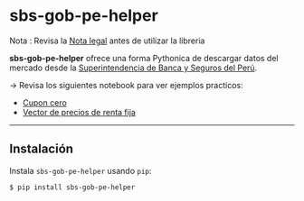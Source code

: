 sbs-gob-pe-helper
==============================

Nota : Revisa la [Nota legal](docs/README01.md) antes de utilizar la libreria


**sbs-gob-pe-helper** ofrece una forma Pythonica de descargar datos del mercado desde la [Superintendencia de Banca y Seguros del Perú](https://www.sbs.gob.pe/).


→ Revisa los siguientes notebook para ver ejemplos practicos:

- [Cupon cero](sbs-gob-pe-helper/Cupon_cero.ipynb) 
- [Vector de precios de renta fija](sbs-gob-pe-helper/VP_Renta_fija.ipynb) 


---

## Instalación

Instala `sbs-gob-pe-helper` usando `pip`:

``` {.sourceCode .bash}
$ pip install sbs-gob-pe-helper
```
